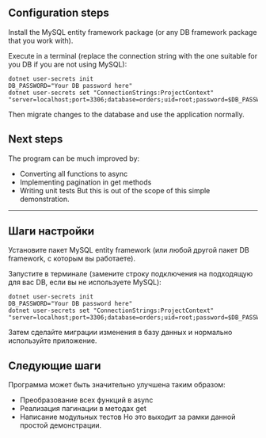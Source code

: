 ## Configuration steps
Install the MySQL entity framework package (or any DB framework package that you work with).

Execute in a terminal (replace the connection string with the one suitable for you DB if you are not using MySQL):
```Shell
dotnet user-secrets init
DB_PASSWORD="Your DB password here"
dotnet user-secrets set "ConnectionStrings:ProjectContext" "server=localhost;port=3306;database=orders;uid=root;password=$DB_PASSWORD"
```
Then migrate changes to the database and use the application normally.

## Next steps
The program can be much improved by:
- Converting all functions to async
- Implementing pagination in get methods
- Writing unit tests
But this is out of the scope of this simple demonstration.

____________________________________________________

## Шаги настройки
Установите пакет MySQL entity framework (или любой другой пакет DB framework, с которым вы работаете).

Запустите в терминале (замените строку подключения на подходящую для вас DB, если вы не используете MySQL):
```Shell
dotnet user-secrets init
DB_PASSWORD="Your DB password here"
dotnet user-secrets set "ConnectionStrings:ProjectContext" "server=localhost;port=3306;database=orders;uid=root;password=$DB_PASSWORD"
```
Затем сделайте миграции изменения в базу данных и нормально используйте приложение.

## Следующие шаги
Программа может быть значительно улучшена таким образом:
- Преобразование всех функций в async
- Реализация пагинации в методах get
- Написание модульных тестов
Но это выходит за рамки данной простой демонстрации.